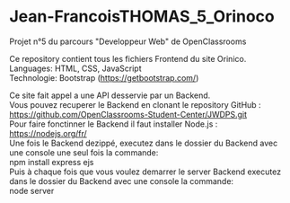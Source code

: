 # Jean-FrancoisTHOMAS_5_Orinoco
Projet n°5 du parcours "Developpeur Web" de OpenClassrooms

Ce repository contient tous les fichiers Frontend du site Orinico.  
Languages: HTML, CSS, JavaScript  
Technologie: Bootstrap (https://getbootstrap.com/)  

Ce site fait appel a une API desservie par un Backend.    
Vous pouvez recuperer le Backend en clonant le repository GitHub : https://github.com/OpenClassrooms-Student-Center/JWDPS.git   
Pour faire fonctinner le Backend il faut installer Node.js : https://nodejs.org/fr/   
Une fois le Backend dezippé, executez dans le dossier du Backend avec une console une seul fois la commande:     
npm install express ejs   
Puis à chaque fois que vous voulez demarrer le server Backend executez dans le dossier du Backend avec une console la commande:     
node server   
